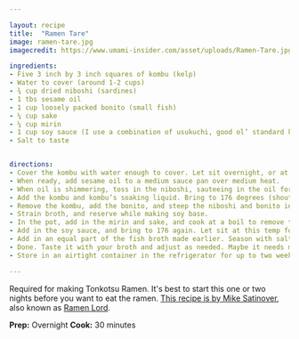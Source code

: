 ```yaml
---

layout: recipe
title:  "Ramen Tare"
image: ramen-tare.jpg
imagecredit: https://www.umami-insider.com/asset/uploads/Ramen-Tare.jpg

ingredients:
- Five 3 inch by 3 inch squares of kombu (kelp)
- Water to cover (around 1-2 cups)
- ¾ cup dried niboshi (sardines)
- 1 tbs sesame oil
- 1 cup loosely packed bonito (small fish)
- ¼ cup sake
- ¼ cup mirin
- 1 cup soy sauce (I use a combination of usukuchi, good ol’ standard kikkoman, and a white soy sauce)
- Salt to taste


directions:
- Cover the kombu with water enough to cover. Let sit overnight, or at least 3 hours, in the fridge.
- When ready, add sesame oil to a medium sauce pan over medium heat.
- When oil is shimmering, toss in the niboshi, sauteeing in the oil for 40 seconds to a minute, or until brown and fragrant. Try not to get this too hot, as bitter flavors might develop if the fish is overheated.
- Add the kombu and kombu’s soaking liquid. Bring to 176 degrees (shoutouts to Ivan Orkin for this temp).
- Remove the kombu, add the bonito, and steep the niboshi and bonito in this liquid at 176 for 10 minutes.
- Strain broth, and reserve while making soy base.
- In the pot, add in the mirin and sake, and cook at a boil to remove the alcohol, around 5 minutes.
- Add in the soy sauce, and bring to 176 again. Let sit at this temp for a few minutes to concentrate.
- Add in an equal part of the fish broth made earlier. Season with salt until quite salty (like, to the point that you’d go “WOW this is almost too salty for me to handle, but damn it’s nice).
- Done. Taste it with your broth and adjust as needed. Maybe it needs more soy? Maybe it needs more salt? Maybe some extra umami. Only you can judge.
- Store in an airtight container in the refrigerator for up to two weeks.

---
```


Required for making Tonkotsu Ramen. It's best to start this one or two nights before you want to eat the ramen. [This recipe is by Mike Satinover](https://www.reddit.com/r/ramen/comments/7arli8/fresh_dont_feel_like_spending_18_hours_making/), also known as [Ramen Lord](https://www.reddit.com/user/Ramen_Lord/).

**Prep:** Overnight
**Cook:** 30 minutes